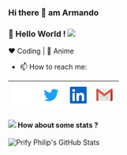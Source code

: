### Hi there 👋 am Armando
    
### 👋 Hello World !  <img src="https://github.com/TheDudeThatCode/TheDudeThatCode/blob/master/Assets/Earth.gif" width="24px">
  
:heart: Coding | :blue_heart: Anime
  
- 📫 How to reach me:

| [<img src="https://raw.githubusercontent.com/Delta456/Delta456/master/img/github.png" alt="github logo" width="42">](https://github.com/Amchuz) |  [<img src="https://raw.githubusercontent.com/Delta456/Delta456/master/img/twitter.png" alt="twitter logo" width="48">](https://twitter.com/PrifyPhilip) | [<img src="https://github.com/Amchuz/Amchuz/blob/master/linkedin.jpeg" alt="linkedin logo" width="34">](https://www.linkedin.com/in/prify-philip-343b53150/) |  [<img src="https://github.com/Amchuz/Amchuz/blob/master/gmail.jpeg" alt="gmail logo" width="44">](amchu1714@gmail.com)
|---|---|---|---|



#### <img src="https://media.giphy.com/media/VgCDAzcKvsR6OM0uWg/giphy.gif" width="50"> How about some stats ?
  
   
![Prify Philip's GitHub Stats](https://github-readme-stats.vercel.app/api?username=Sotoarmando&hide=["stars"]&show_icons=true)

